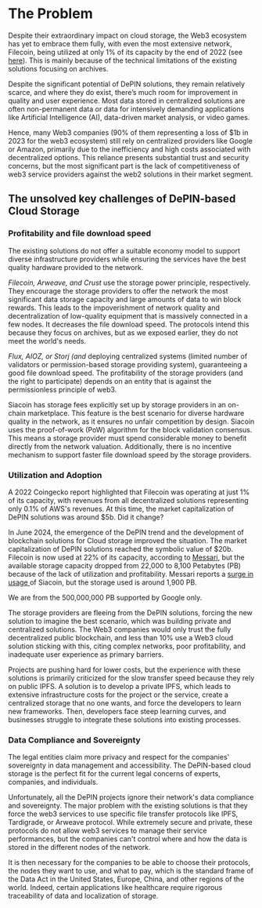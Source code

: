 # The Problem

Despite their extraordinary impact on cloud storage, the Web3 ecosystem has yet to embrace them fully, with even the most extensive network, Filecoin, being utilized at only 1% of its capacity by the end of 2022 (see [here](https://www.coingecko.com/research/publications/the-state-of-decentralized-storage)). This is mainly because of the technical limitations of the existing solutions focusing on archives.

Despite the significant potential of DePIN solutions, they remain relatively scarce, and where they do exist, there’s much room for improvement in quality and user experience. Most data stored in centralized solutions are often non-permanent data or data for intensively demanding applications like Artificial Intelligence (AI), data-driven market analysis, or video games.

Hence, many Web3 companies (90% of them representing a loss of $1b in 2023 for the web3 ecosystem) still rely on centralized providers like Google or Amazon, primarily due to the inefficiency and high costs associated with decentralized options. This reliance presents substantial trust and security concerns, but the most significant part is the lack of competitiveness of web3 service providers against the web2 solutions in their market segment.

## The unsolved key challenges of DePIN-based Cloud Storage

### Profitability and file download speed

The existing solutions do not offer a suitable economy model to support diverse infrastructure providers while ensuring the services have the best quality hardware provided to the network.

_Filecoin, Arweave, and Crust_ use the storage power principle, respectively. They encourage the storage providers to offer the network the most significant data storage capacity and large amounts of data to win block rewards. This leads to the impoverishment of network quality and decentralization of low-quality equipment that is massively connected in a few nodes. It decreases the file download speed. The protocols intend this because they focus on archives, but as we exposed earlier, they do not meet the world's needs.&#x20;

_Flux, AIOZ, or Storj (and_ deploying centralized systems (limited number of validators or permission-based storage providing system), guaranteeing a good file download speed. The profitability of the storage providers (and the right to participate) depends on an entity that is against the permissionless principle of web3.

Siacoin has storage fees explicitly set up by storage providers in an on-chain marketplace. This feature is the best scenario for diverse hardware quality in the network, as it ensures no unfair competition by design. Siacoin uses the proof-of-work (PoW) algorithm for the block validation consensus. This means a storage provider must spend considerable money to benefit directly from the network valuation. Additionally, there is no incentive mechanism to support faster file download speed by the storage providers.

### Utilization and Adoption

A 2022 Coingecko report highlighted that Filecoin was operating at just 1% of its capacity, with revenues from all decentralized solutions representing only 0.1% of AWS's revenues. At this time, the market capitalization of DePIN solutions was around $5b. Did it change?&#x20;

In June 2024, the emergence of the DePIN trend and the development of blockchain solutions for Cloud storage improved the situation. The market capitalization of DePIN solutions reached the symbolic value of $20b. Filecoin is now used at 22% of its capacity, according to [Messari](https://messari.io/report/state-of-filecoin-q1-2024), but the available storage capacity dropped from 22,000 to 8,100 Petabytes (PB) because of the lack of utilization and profitability. Messari reports a [surge in usage ](https://messari.io/report/state-of-sia-q1-2024)of Siacoin, but the storage used is around 1,900 PB.&#x20;

We are from the 500,000,000 PB supported by Google only.&#x20;

The storage providers are fleeing from the DePIN solutions, forcing the new solution to imagine the best scenario, which was building private and centralized solutions. The Web3 companies would only trust the fully decentralized public blockchain, and less than 10% use a Web3 cloud solution sticking with this, citing complex networks, poor profitability, and inadequate user experience as primary barriers.

Projects are pushing hard for lower costs, but the experience with these solutions is primarily criticized for the slow transfer speed because they rely on public IPFS. A solution is to develop a private IPFS, which leads to extensive infrastructure costs for the project or the service, create a centralized storage that no one wants, and force the developers to learn new frameworks. Then, developers face steep learning curves, and businesses struggle to integrate these solutions into existing processes.

### Data Compliance and Sovereignty

The legal entities claim more privacy and respect for the companies' sovereignty in data management and accessibility. The DePIN-based cloud storage is the perfect fit for the current legal concerns of experts, companies, and individuals. &#x20;

Unfortunately, all the DePIN projects ignore their network's data compliance and sovereignty. The major problem with the existing solutions is that they force the web3 services to use specific file transfer protocols like IPFS, Tardigrade, or Arweave protocol. While extremely secure and private, these protocols do not allow web3 services to manage their service performances, but the companies can't control where and how the data is stored in the different nodes of the network.&#x20;

It is then necessary for the companies to be able to choose their protocols, the nodes they want to use, and what to pay, which is the standard frame of the Data Act in the United States, Europe, China, and other regions of the world. Indeed, certain applications like healthcare require rigorous traceability of data and localization of storage.&#x20;
